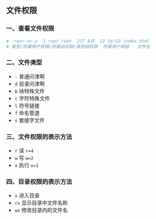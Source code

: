 ## 文件权限

### 一、查看文件权限

```bash
# -rwxr-xr-x  1 root root  237 8月  22 16:53 index.html
# 类型/所属用户权限/所属组权限/其他组权限  所属用户和组   文件名


```

### 二、文件类型

- `-` 普通问津啊
- `d` 目录问津啊
- `b` 块特殊文件
- `c` 字符特殊文件
- `l` 符号链接
- `f` 命名管道
- `s` 套接字文件

### 三、文件权限的表示方法

- `r` 读 `r=4`
- `w` 写 `w=2`
- `x` 执行 `x=1`

### 四、目录权限的表示方法

- `x` 进入目录
- `rx` 显示目录中文件名称
- `wx` 修改目录内的文件名
